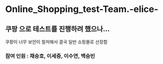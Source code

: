 # Online_Shopping_test-Team.-elice-

## 쿠팡 으로 테스트를 진행하려 했으나...  
쿠팡이 너무 보안이 철저해서 결국 일반 쇼핑몰로 선정함  

### 참여 인원 : 채승호, 이세중, 이수연, 백승빈


